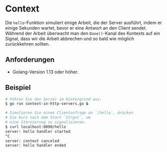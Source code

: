 # Context

Die `hello`-Funktion simuliert einige Arbeit, die der Server ausführt, indem er einige Sekunden wartet, bevor er eine Antwort an den Client sendet. Während der Arbeit überwacht man den `Done()`-Kanal des Kontexts auf ein Signal, dass wir die Arbeit abbrechen und so bald wie möglich zurückkehren sollten.

## Anforderungen

- Golang-Version 1.13 oder höher.

## Beispiel

```sh
# Führen Sie den Server im Hintergrund aus.
$ go run context-in-http-servers.go &

# Simulieren Sie einen Clientanfrage an `/hello`, drücken
# Sie kurz nach dem Start `Strg+C`, um
# eine Stornierung zu signalisieren.
$ curl localhost:8090/hello
server: hello handler started
^C
server: context canceled
server: hello handler ended
```
